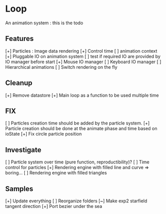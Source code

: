 # Loop
An animation system : this is the todo

## Features
 [+] Particles : Image data rendering
 [+] Control time
 [ ] animation context
 [+] Pluggable IO on animation system
 [ ] test if required IO are provided by IO manager before start
 [+] Mouse IO manager
 [ ] Keyboard IO manager
 [ ] Hierarchical animations
 [ ] Switch rendering on the fly

## Cleanup 
 [+] Remove datastore
 [+] Main loop as a function to be used multiple time

## FIX
 [ ] Particles creation time should be added by the particle system.
 [+] Particle creation should be done at the animate phase and time based on ioState
 [+] Fix circle particle position

## Investigate 
 [ ] Particle system over time (pure function, reproductibility)?
 [ ] Time control for particles
 [+] Rendering engine with filled line and curve => boring...
 [ ] Rendering engine with filled triangles

## Samples 
 [+] Update everything
 [ ] Reorganize folders
 [~] Make exp2 starfield tangent direction
 [+] Port bezier under the sea
